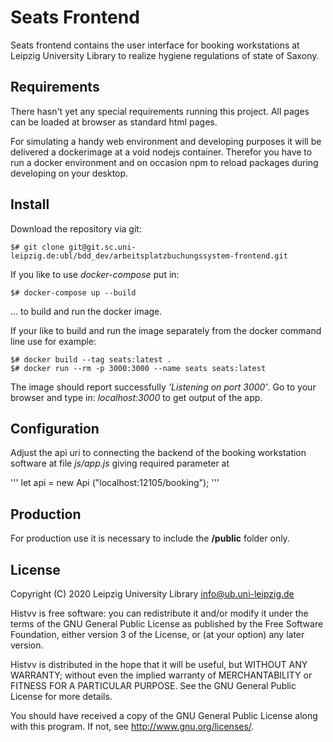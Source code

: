 # Seats Frontend

Seats frontend contains the user interface for booking workstations at Leipzig University Library to realize hygiene regulations of state of Saxony.

## Requirements

There hasn't yet any special requirements running this project. All pages can be loaded at browser as standard html pages.

For simulating a handy web environment and developing purposes it will be delivered a dockerimage at a void nodejs container. Therefor you have to run a docker environment and on occasion npm to reload packages during developing on your desktop.

## Install

Download the repository via git:

```
$# git clone git@git.sc.uni-leipzig.de:ubl/bdd_dev/arbeitsplatzbuchungssystem-frontend.git
```

If you like to use _docker-compose_ put in:

```
$# docker-compose up --build
```

... to build and run the docker image.

If your like to build and run the image separately from the docker command line use for example:

```
$# docker build --tag seats:latest .
$# docker run --rm -p 3000:3000 --name seats seats:latest
```

The image should report successfully _'Listening on port 3000'_. Go to your browser and type in: _localhost:3000_ to get output of the app.

## Configuration

Adjust the api uri to connecting the backend of the booking workstation software at file _js/app.js_  giving required parameter at 

'''
let api = new Api ("localhost:12105/booking");
'''

## Production

For production use it is necessary to include the **/public** folder only.

## License

Copyright (C) 2020 Leipzig University Library <info@ub.uni-leipzig.de>

Histvv is free software: you can redistribute it and/or modify it under the
terms of the GNU General Public License as published by the Free Software
Foundation, either version 3 of the License, or (at your option) any later
version.

Histvv is distributed in the hope that it will be useful, but WITHOUT ANY
WARRANTY; without even the implied warranty of MERCHANTABILITY or FITNESS FOR A
PARTICULAR PURPOSE.  See the GNU General Public License for more details.

You should have received a copy of the GNU General Public License along with
this program.  If not, see <http://www.gnu.org/licenses/>.

